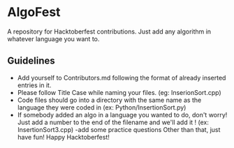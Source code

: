 # AlgoFest
A repository for Hacktoberfest contributions. Just add any algorithm in whatever language you want to.

## Guidelines
- Add yourself to Contributors.md following the format of already inserted entries in it.
- Please follow Title Case while naming your files. (eg: InserionSort.cpp)
- Code files should go into a directory with the same name as the language they were coded in (ex: Python/InsertionSort.py)
- If somebody added an algo in a language you wanted to do, don't worry! Just add a number to the end of the filename and we'll add it ! (ex: InsertionSort3.cpp)
-add some practice questions
Other than that, just have fun! Happy Hacktoberfest!


